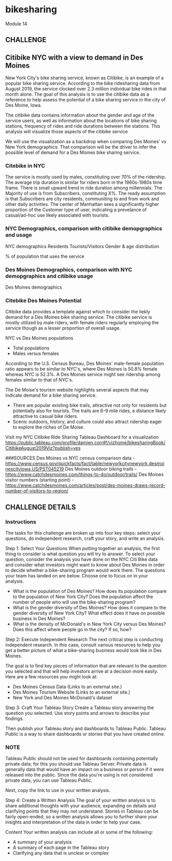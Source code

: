 # bikesharing
Module 14
## CHALLENGE

## Citibike NYC with a view to demand in Des Moines
New York City's bike sharing service, known as Citibike, is an example of a popular bike sharing service. According to the bike ridesharing data from August 2019, the service clocked over 2.3 million individual bike rides in that month alone. The goal of this analysis is to use the citibike data as a reference to help assess the potential of a bike sharing service in the city of Des Moine, Iowa.

The citibike data contains information about the gender and age of the service users, as well as information about the locations of bike sharing stations, frequency of rides and ride durations between the stations. This analysis will visualize those aspects of the citibike service

We will use the visualization as a backdrop when comparing Des Moines' vs New York demographics. That comparison will be the driver to infer the possible level of demand for a Des Moines bike sharing service.

### Citebike in NYC
The service is mostly used by males, constituting over 70% of the ridership.
The average trip duration is similar for riders born in the 1960s-1980s time frame. 
There is small upward trend in ride duration among millennials.
The Majority of use is from Subscribers, constituting X%. The ready assumption is that Subscribers are city residents, communiting to and from work and other daily activities.
The center of Manhattan sees a significantly higher proportion of the Customer type of user, indicating a prevelance of casual/ad-hoc use likely associated with tourists.

### NYC Demographics, comparison with citibike demopgraphics and usage
NYC demographics 
Residents
Tourists/Visitors
Gender & age distribution

% of population that uses the service

### Des Moines Demographics, comparison with NYC demopgraphics and citibike usage
Des Moines demographics 

### Citebike Des Moines Potential
Citibike data provides a template against which to consider the liekly demand for a Des Moines bike sharing service. 
The citibike service is mostly utilized by male riders, with female riders regularly employing the service though as a lesser proportion of overall usage.

NYC vs Des Moines populations
- Total populations
- Males versus females

According to the U.S. Census Bureau, Des Moines' male-female population ratio appears to be similar to NYC's, where Des Moines is 50.8% female whereas NYC is 52.3%. 
A Des Moines service might see ridership among females similar to that of NYC's.



The De Moise's tourism website highlights several aspects that may indicate demand for a bike sharing service.
- There are popular existing bike trails, attractive not only for residents but potentially also for tourists. The trails are 6-9 mile rides, a distance likely attractive to casual bike riders.
- Scenic outdoors, history, and culture could also attract ridership eager to explore the riches of De Moise.

Visit my NYC Citibike Ride Sharing Tableau Dashboard for a visualization https://public.tableau.com/profile/damien.corr#!/vizhome/bikesharingBook/CitibikeAugust2019Viz?publish=yes

###SOURCES
Des Moines vs NYC census comparison data - https://www.census.gov/quickfacts/fact/table/newyorkcitynewyork,desmoinescityiowa,US/PST045219
Des Moines outdoor biking trails - https://www.catchdesmoines.com/things-to-do/outdoor/trails/
Des Moines visitor numbers (starting point) - https://www.catchdesmoines.com/articles/post/des-moines-draws-record-number-of-visitors-to-region/



## CHALLENGE DETAILS

### Instructions
The tasks for this challenge are broken up into four key steps: select your questions, do independent research, craft your story, and write an analysis.

Step 1: Select Your Questions
When putting together an analysis, the first thing to consider is what question you will try to answer. To select your question, consider the analysis you have done on the NYC Citi Bike data and consider what investors might want to know about Des Moines in order to decide whether a bike-sharing program would work there. The questions your team has landed on are below. Choose one to focus on in your analysis.

- What is the population of Des Moines? How does its population compare to the population of New York City? Does the population affect the number of people who will use the bike-sharing program?
- What is the gender diversity of Des Moines? How does it compare to the gender diversity of New York City? What effect does it have on possible business in Des Moines?
- What is the density of McDonald's in New York City versus Des Moines? Does this affect where people go in the city? If so, how?

Step 2: Execute Independent Research
The next critical step is conducting independent research. In this case, consult various resources to help you get a better picture of what a bike-sharing business would look like in Des Moines.

The goal is to find key pieces of information that are relevant to the question you selected and that will help investors arrive at a decision more easily. Here are a few resources you might look at:

- Des Moines Census Data (Links to an external site.)
- Des Moines Tourism Website (Links to an external site.)
- New York and Des Moines McDonald's dataset

Step 3: Craft Your Tableau Story
Create a Tableau story answering the question you selected. Use story points and arrows to describe your findings.

Then publish your Tableau story and dashboards to Tableau Public. Tableau Public is a way to share dashboards or stories that you have created online.

### NOTE
Tableau Public should not be used for dashboards containing potentially private data; for this you should use Tableau Server. Private data is generally data that would have an impact on a business or person if it were released into the public. Since the data you're using is not considered private data, you can use Tableau Public.

Next, copy the link to use in your written analysis.

Step 4: Create a Written Analysis
The goal of your written analysis is to share additional thoughts with your audience, expanding on details and clarifying points that they may not understand. Stories in Tableau can be fairly open-ended, so a written analysis allows you to further share your insights and interpretation of the data in order to help your case.

Content
Your written analysis can include all or some of the following:

- A summary of your analysis
- A summary of each page in the Tableau story
- Clarifying any data that is unclear or complex
